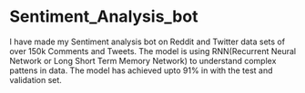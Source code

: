 # Sentiment_Analysis_bot
I have made my Sentiment analysis bot on Reddit and Twitter data sets of over 150k Comments and Tweets.
The model is using RNN(Recurrent Neural Network or Long Short Term Memory Network) to understand complex pattens in data.
The model has achieved upto 91% in with the test and validation set.
